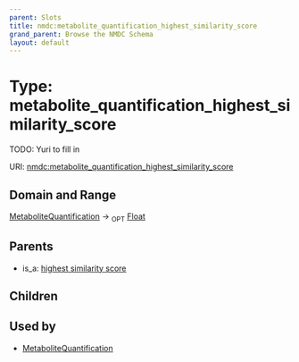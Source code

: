 ```yaml
---
parent: Slots
title: nmdc:metabolite_quantification_highest_similarity_score
grand_parent: Browse the NMDC Schema
layout: default
---
```


# Type: metabolite_quantification_highest_similarity_score


TODO: Yuri to fill in

URI: [nmdc:metabolite_quantification_highest_similarity_score](https://microbiomedata/meta/metabolite_quantification_highest_similarity_score)

## Domain and Range

[MetaboliteQuantification](MetaboliteQuantification.md) ->  <sub>OPT</sub> [Float](types/Float.md)

## Parents

 *  is_a: [highest similarity score](highest_similarity_score.md)

## Children


## Used by

 * [MetaboliteQuantification](MetaboliteQuantification.md)
